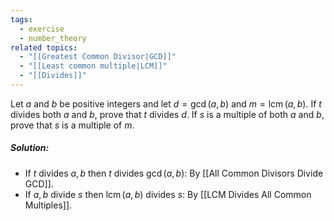 ```yaml
---
tags:
  - exercise
  - number_theory
related topics:
  - "[[Greatest Common Divisor|GCD]]"
  - "[[Least common multiple|LCM]]"
  - "[[Divides]]"
---
```

Let $a$ and $b$ be positive integers and let $d = \gcd(a, b)$ and $m = \operatorname{lcm}(a, b)$. If $t$ divides both $a$ and $b$, prove that $t$ divides $d$. If $s$ is a multiple of both $a$ and $b$, prove that $s$ is a multiple of $m$.
##### Solution:
- If $t$ divides $a,b$ then $t$ divides $\gcd(a,b)$:
	By [[All Common Divisors Divide GCD]].
- If $a,b$ divide $s$ then $\operatorname{lcm}(a,b)$ divides $s$:
	By [[LCM Divides All Common Multiples]].